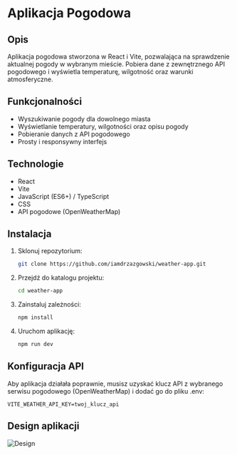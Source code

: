 # Aplikacja Pogodowa

## Opis

Aplikacja pogodowa stworzona w React i Vite, pozwalająca na sprawdzenie
aktualnej pogody w wybranym mieście. Pobiera dane z zewnętrznego API pogodowego
i wyświetla temperaturę, wilgotność oraz warunki atmosferyczne.

## Funkcjonalności

-   Wyszukiwanie pogody dla dowolnego miasta
-   Wyświetlanie temperatury, wilgotności oraz opisu pogody
-   Pobieranie danych z API pogodowego
-   Prosty i responsywny interfejs

## Technologie

-   React
-   Vite
-   JavaScript (ES6+) / TypeScript
-   CSS
-   API pogodowe (OpenWeatherMap)

## Instalacja

1. Sklonuj repozytorium:
    ```sh
    git clone https://github.com/iamdrzazgowski/weather-app.git
    ```
2. Przejdź do katalogu projektu:
    ```sh
    cd weather-app
    ```
3. Zainstaluj zależności:
    ```sh
    npm install
    ```
4. Uruchom aplikację:
    ```sh
    npm run dev
    ```

## Konfiguracja API

Aby aplikacja działała poprawnie, musisz uzyskać klucz API z wybranego serwisu
pogodowego (OpenWeatherMap) i dodać go do pliku .env:

    VITE_WEATHER_API_KEY=twoj_klucz_api

## Design aplikacji

![Design](https://github.com/iamdrzazgowski/weather-app/tree/main/design/weather-app-design.jpg)
